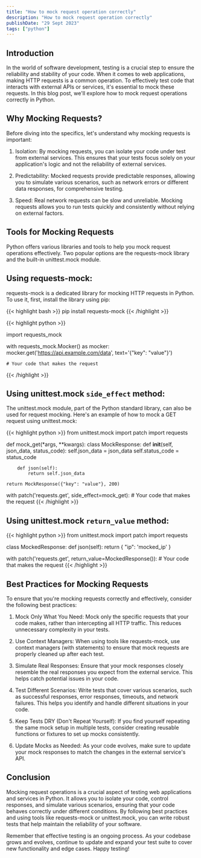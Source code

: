 ```yaml
---
title: "How to mock request operation correctly"
description: "How to mock request operation correctly"
publishDate: "29 Sept 2023"
tags: ["python"]
---
```


## Introduction

In the world of software development, testing is a crucial step to ensure the reliability and stability of your code. When it comes to web applications, making HTTP requests is a common operation. To effectively test code that interacts with external APIs or services, it's essential to mock these requests. In this blog post, we'll explore how to mock request operations correctly in Python.

## Why Mocking Requests?

Before diving into the specifics, let's understand why mocking requests is important:

1.  Isolation: By mocking requests, you can isolate your code under test from external services. This ensures that your tests focus solely on your application's logic and not the reliability of external services.

2.  Predictability: Mocked requests provide predictable responses, allowing you to simulate various scenarios, such as network errors or different data responses, for comprehensive testing.

3.  Speed: Real network requests can be slow and unreliable. Mocking requests allows you to run tests quickly and consistently without relying on external factors.

## Tools for Mocking Requests

Python offers various libraries and tools to help you mock request operations effectively. Two popular options are the requests-mock library and the built-in unittest.mock module.

## Using requests-mock:

requests-mock is a dedicated library for mocking HTTP requests in Python. To use it, first, install the library using pip:

{{< highlight bash >}}
pip install requests-mock
{{< /highlight >}}

{{< highlight python >}}

import requests_mock

with requests_mock.Mocker() as mocker:
mocker.get('https://api.example.com/data',
text='{"key": "value"}')

    # Your code that makes the request

{{< /highlight >}}

## Using unittest.mock `side_effect` method:

The unittest.mock module, part of the Python standard library, can also be used for request mocking. Here's an example of how to mock a GET request using unittest.mock:

{{< highlight python >}}
from unittest.mock import patch
import requests

def mock_get(\*args, \*\*kwargs):
class MockResponse:
def **init**(self, json_data, status_code):
self.json_data = json_data
self.status_code = status_code

        def json(self):
            return self.json_data

    return MockResponse({"key": "value"}, 200)

with patch('requests.get', side_effect=mock_get): # Your code that makes the request
{{< /highlight >}}

## Using unittest.mock `return_value` method:

{{< highlight python >}}
from unittest.mock import patch
import requests

class MockedResponse:
def json(self):
return {
"ip": 'mocked_ip'
}

with patch('requests.get', return_value=MockedResponse()): # Your code that makes the request
{{< /highlight >}}

## Best Practices for Mocking Requests

To ensure that you're mocking requests correctly and effectively, consider the following best practices:

1. Mock Only What You Need: Mock only the specific requests that your code makes, rather than intercepting all HTTP traffic. This reduces unnecessary complexity in your tests.

2. Use Context Managers: When using tools like requests-mock, use context managers (with statements) to ensure that mock requests are properly cleaned up after each test.

3. Simulate Real Responses: Ensure that your mock responses closely resemble the real responses you expect from the external service. This helps catch potential issues in your code.

4. Test Different Scenarios: Write tests that cover various scenarios, such as successful responses, error responses, timeouts, and network failures. This helps you identify and handle different situations in your code.

5. Keep Tests DRY (Don't Repeat Yourself): If you find yourself repeating the same mock setup in multiple tests, consider creating reusable functions or fixtures to set up mocks consistently.

6. Update Mocks as Needed: As your code evolves, make sure to update your mock responses to match the changes in the external service's API.

## Conclusion

Mocking request operations is a crucial aspect of testing web applications and services in Python. It allows you to isolate your code, control responses, and simulate various scenarios, ensuring that your code behaves correctly under different conditions. By following best practices and using tools like requests-mock or unittest.mock, you can write robust tests that help maintain the reliability of your software.

Remember that effective testing is an ongoing process. As your codebase grows and evolves, continue to update and expand your test suite to cover new functionality and edge cases. Happy testing!
